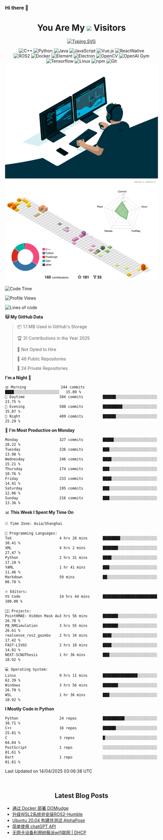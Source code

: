 ### Hi there 👋

<div align="center">
  <h1>
    You Are My <img src="https://profile-counter.glitch.me/fateryu/count.svg"> Visitors
  </h1>
  <!--<img align="center" src="https://github-readme-stats-git-masterrstaa-rickstaa.vercel.app/api?username=FaterYU&show_icons=true&count_private=true"/>-->

  <a href="https://git.io/typing-svg"><img src="https://readme-typing-svg.demolab.com?font=Fira+Code&pause=500&center=true&vCenter=true&random=false&width=435&lines=Talk+is+cheap.+Show+me+the+code." alt="Typing SVG" /></a>

  <img src="https://img.shields.io/badge/C++-512BD4?style=flat-square&logo=cplusplus&logoColor=ffffff" alt="C++">
  <img src="https://img.shields.io/badge/-Python-37A6AB?style=flat-square&logo=python&logoColor=ffffff" alt="Python">
  <img src="https://img.shields.io/badge/-Java-007396?style=flat-square&logo=java&logoColor=ffffff" alt="Java">
  <img src="https://img.shields.io/badge/JavaScript-F7DF1E?style=flat-square&logo=JavaScript&logoColor=ffffff" alt="JavaScript">
  <img src="https://img.shields.io/badge/-Vue.js-4FC08D?style=flat-square&logo=Vue.js&logoColor=ffffff" alt="Vue.js">
  <img src="https://img.shields.io/badge/ReactNative-813144?style=flat-square&logo=react&logoColor=ffffff" alt="ReactNative">
  </br>
  <img src="https://img.shields.io/badge/-ROS2-8DD6F9?style=flat-square&logo=ros&logoColor=ffffff" alt="ROS2">
  <img src="https://img.shields.io/badge/Docker-2496ED?style=flat-square&logo=docker&logoColor=ffffff" alt="Docker">
  <img src="https://img.shields.io/badge/-Element-02845A?style=flat-square&logo=electron&logoColor=ffffff" alt="Element">
  <img src="https://img.shields.io/badge/-Electron-002D71?style=flat-square&logo=element&logoColor=ffffff" alt="Electron">
  <img src="https://img.shields.io/badge/-OpenCV-361522?style=flat-square&logo=opencv&logoColor=ffffff" alt="OpenCV">
  <img src="https://img.shields.io/badge/-OpenAIGym-91302E?style=flat-square&logo=openaigym&logoColor=ffffff" alt="OpenAI Gym">
  </br>
  <img src="https://img.shields.io/badge/-Tensorflow-204366?style=flat-square&logo=tensorflow&logoColor=ffffff" alt="Tensorflow">
  <img src="https://img.shields.io/badge/-Linux-333333?style=flat-square&logo=linux&logoColor=white" alt="Linux">
  <img src="https://img.shields.io/badge/-NPM-CB3837?style=flat-square&logo=npm&logoColor=white" alt="npm">
  <img src="https://img.shields.io/badge/-Git-f05032?style=flat-square&logo=git&logoColor=white" alt="Git">
  </br>
  <img alt="GIF" src="./code.gif?raw=true" />
  </br>
  <!--<img src="https://github-readme-stats.vercel.app/api/top-langs/?username=fateryu&hide=HTML&langs_count=5">-->
  <img src="./profile-3d-contrib/profile-south-season-animate.svg">
  </br>
</div>

<!--START_SECTION:waka-->
![Code Time](http://img.shields.io/badge/Code%20Time-508%20hrs%2058%20mins-blue)

![Profile Views](http://img.shields.io/badge/Profile%20Views-13-blue)

![Lines of code](https://img.shields.io/badge/From%20Hello%20World%20I%27ve%20Written-12.7%20million%20lines%20of%20code-blue)

**🐱 My GitHub Data** 

> 📦 1.1 MB Used in GitHub's Storage 
 > 
> 🏆 31 Contributions in the Year 2025
 > 
> 🚫 Not Opted to Hire
 > 
> 📜 46 Public Repositories 
 > 
> 🔑 24 Private Repositories 
 > 
**I'm a Night 🦉** 

```text
🌞 Morning                244 commits         ████░░░░░░░░░░░░░░░░░░░░░   15.09 % 
🌆 Daytime                384 commits         ██████░░░░░░░░░░░░░░░░░░░   23.75 % 
🌃 Evening                580 commits         █████████░░░░░░░░░░░░░░░░   35.87 % 
🌙 Night                  409 commits         ██████░░░░░░░░░░░░░░░░░░░   25.29 % 
```
📅 **I'm Most Productive on Monday** 

```text
Monday                   327 commits         █████░░░░░░░░░░░░░░░░░░░░   20.22 % 
Tuesday                  226 commits         ███░░░░░░░░░░░░░░░░░░░░░░   13.98 % 
Wednesday                246 commits         ████░░░░░░░░░░░░░░░░░░░░░   15.21 % 
Thursday                 174 commits         ███░░░░░░░░░░░░░░░░░░░░░░   10.76 % 
Friday                   233 commits         ████░░░░░░░░░░░░░░░░░░░░░   14.41 % 
Saturday                 195 commits         ███░░░░░░░░░░░░░░░░░░░░░░   12.06 % 
Sunday                   216 commits         ███░░░░░░░░░░░░░░░░░░░░░░   13.36 % 
```


📊 **This Week I Spent My Time On** 

```text
🕑︎ Time Zone: Asia/Shanghai

💬 Programming Languages: 
TeX                      4 hrs 28 mins       ████████░░░░░░░░░░░░░░░░░   30.41 % 
XML                      4 hrs 2 mins        ███████░░░░░░░░░░░░░░░░░░   27.47 % 
Python                   2 hrs 31 mins       ████░░░░░░░░░░░░░░░░░░░░░   17.10 % 
YAML                     1 hr 41 mins        ███░░░░░░░░░░░░░░░░░░░░░░   11.46 % 
Markdown                 59 mins             ██░░░░░░░░░░░░░░░░░░░░░░░   06.78 % 

🔥 Editors: 
VS Code                  14 hrs 44 mins      █████████████████████████   100.00 % 

🐱‍💻 Projects: 
PointHMAE: Hidden Mask Au3 hrs 56 mins       ███████░░░░░░░░░░░░░░░░░░   26.70 % 
PB_RMSimulation          3 hrs 55 mins       ███████░░░░░░░░░░░░░░░░░░   26.61 % 
realsense_ros2_gazebo    2 hrs 34 mins       ████░░░░░░░░░░░░░░░░░░░░░   17.42 % 
FAST-LIVO2               2 hrs 10 mins       ████░░░░░░░░░░░░░░░░░░░░░   14.81 % 
NEXT-SCNUThesis          1 hr 36 mins        ███░░░░░░░░░░░░░░░░░░░░░░   10.92 % 

💻 Operating System: 
Linux                    9 hrs 11 mins       ████████████████░░░░░░░░░   62.39 % 
Windows                  3 hrs 56 mins       ███████░░░░░░░░░░░░░░░░░░   26.70 % 
WSL                      1 hr 36 mins        ███░░░░░░░░░░░░░░░░░░░░░░   10.92 % 
```

**I Mostly Code in Python** 

```text
Python                   24 repos            ██████████░░░░░░░░░░░░░░░   38.71 % 
C++                      16 repos            ██████░░░░░░░░░░░░░░░░░░░   25.81 % 
C                        3 repos             █░░░░░░░░░░░░░░░░░░░░░░░░   04.84 % 
PostScript               1 repo              ░░░░░░░░░░░░░░░░░░░░░░░░░   01.61 % 
Dart                     1 repo              ░░░░░░░░░░░░░░░░░░░░░░░░░   01.61 % 
```




 Last Updated on 14/04/2025 03:06:38 UTC
<!--END_SECTION:waka-->

<div align="center">
  </br>
  <h2>
    Latest Blog Posts
  </h2>
</div>

<!-- BLOGPOSTS:START -->
- [通过 Docker 部署 DOMjudge](https://fater.top/record/domjudge-docker-config/)
- [升级WSL2系统并安装ROS2-Humble](https://fater.top/record/upgrade-wsl-system-install-ros2-humble/)
- [Ubuntu 20.04 构建并测试 AlphaPose](https://fater.top/usage/build-test-alphapose/)
- [简单使用 chatGPT API](https://fater.top/usage/use-chatgpt-api/)
- [无网卡设备利用树莓派wifi联网 | DHCP](https://fater.top/record/raspi-relay-wifi/)
<!-- BLOGPOSTS:END -->
